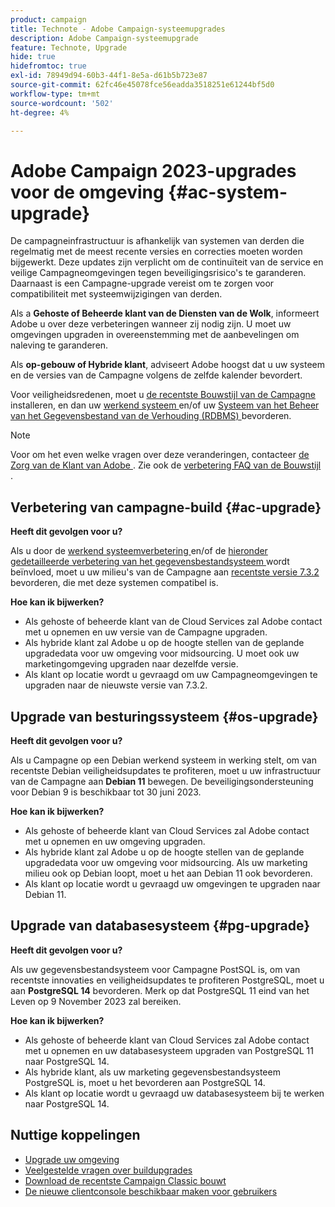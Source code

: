 ```yaml
---
product: campaign
title: Technote - Adobe Campaign-systeemupgrades
description: Adobe Campaign-systeemupgrade
feature: Technote, Upgrade
hide: true
hidefromtoc: true
exl-id: 78949d94-60b3-44f1-8e5a-d61b5b723e87
source-git-commit: 62fc46e45078fce56eadda3518251e61244bf5d0
workflow-type: tm+mt
source-wordcount: '502'
ht-degree: 4%

---
```


# Adobe Campaign 2023-upgrades voor de omgeving {#ac-system-upgrade}

De campagneinfrastructuur is afhankelijk van systemen van derden die regelmatig met de meest recente versies en correcties moeten worden bijgewerkt. Deze updates zijn verplicht om de continuïteit van de service en veilige Campagneomgevingen tegen beveiligingsrisico&#39;s te garanderen. Daarnaast is een Campagne-upgrade vereist om te zorgen voor compatibiliteit met systeemwijzigingen van derden.

Als a **Gehoste of Beheerde klant van de Diensten van de Wolk**, informeert Adobe u over deze verbeteringen wanneer zij nodig zijn. U moet uw omgevingen upgraden in overeenstemming met de aanbevelingen om naleving te garanderen.

Als **op-gebouw of Hybride klant**, adviseert Adobe hoogst dat u uw systeem en de versies van de Campagne volgens de zelfde kalender bevordert.

Voor veiligheidsredenen, moet u [ de recentste Bouwstijl van de Campagne ](#ac-upgrade) installeren, en dan uw [ werkend systeem ](#os-upgrade) en/of uw [ Systeem van het Beheer van het Gegevensbestand van de Verhouding (RDBMS) ](#pg-upgrade) bevorderen.

>[!NOTE]
>
>Voor om het even welke vragen over deze veranderingen, contacteer [ de Zorg van de Klant van Adobe ](https://helpx.adobe.com/nl/enterprise/admin-guide.html/enterprise/using/support-for-experience-cloud.ug.html). Zie ook de [ verbetering FAQ van de Bouwstijl ](../../platform/using/faq-build-upgrade.md).
>

## Verbetering van campagne-build {#ac-upgrade}

**Heeft dit gevolgen voor u?**

Als u door de [ werkend systeemverbetering ](#os-upgrade) en/of de [ hieronder gedetailleerde verbetering van het gegevensbestandsysteem ](#pg-upgrade) wordt beïnvloed, moet u uw milieu&#39;s van de Campagne aan [ recentste versie 7.3.2 ](../../rn/using/latest-release.md#release-7-3-2) bevorderen, die met deze systemen compatibel is.

**Hoe kan ik bijwerken?**

* Als gehoste of beheerde klant van de Cloud Services zal Adobe contact met u opnemen en uw versie van de Campagne upgraden.
* Als hybride klant zal Adobe u op de hoogte stellen van de geplande upgradedata voor uw omgeving voor midsourcing. U moet ook uw marketingomgeving upgraden naar dezelfde versie.
* Als klant op locatie wordt u gevraagd om uw Campagneomgevingen te upgraden naar de nieuwste versie van 7.3.2.


## Upgrade van besturingssysteem {#os-upgrade}

**Heeft dit gevolgen voor u?**

Als u Campagne op een Debian werkend systeem in werking stelt, om van recentste Debian veiligheidsupdates te profiteren, moet u uw infrastructuur van de Campagne aan **Debian 11** bewegen. De beveiligingsondersteuning voor Debian 9 is beschikbaar tot 30 juni 2023.

**Hoe kan ik bijwerken?**

* Als gehoste of beheerde klant van Cloud Services zal Adobe contact met u opnemen en uw omgeving upgraden.
* Als hybride klant zal Adobe u op de hoogte stellen van de geplande upgradedata voor uw omgeving voor midsourcing. Als uw marketing milieu ook op Debian loopt, moet u het aan Debian 11 ook bevorderen.
* Als klant op locatie wordt u gevraagd uw omgevingen te upgraden naar Debian 11.

## Upgrade van databasesysteem {#pg-upgrade}

**Heeft dit gevolgen voor u?**

Als uw gegevensbestandsysteem voor Campagne PostSQL is, om van recentste innovaties en veiligheidsupdates te profiteren PostgreSQL, moet u aan **PostgreSQL 14** bevorderen. Merk op dat PostgreSQL 11 eind van het Leven op 9 November 2023 zal bereiken.

**Hoe kan ik bijwerken?**

* Als gehoste of beheerde klant van Cloud Services zal Adobe contact met u opnemen en uw databasesysteem upgraden van PostgreSQL 11 naar PostgreSQL 14.
* Als hybride klant, als uw marketing gegevensbestandsysteem PostgreSQL is, moet u het bevorderen aan PostgreSQL 14.
* Als klant op locatie wordt u gevraagd uw databasesysteem bij te werken naar PostgreSQL 14.


## Nuttige koppelingen

* [Upgrade uw omgeving](../../production/using/build-upgrade.md)
* [Veelgestelde vragen over buildupgrades](../../platform/using/faq-build-upgrade.md)
* [ Download de recentste Campaign Classic bouwt ](https://experience.adobe.com/#/downloads/content/software-distribution/en/campaign.html)
* [De nieuwe clientconsole beschikbaar maken voor gebruikers](../../installation/using/client-console-availability-for-windows.md)

